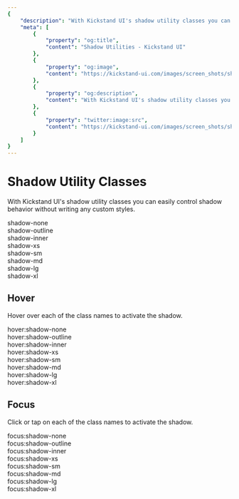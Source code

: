 ```yaml
---
{
    "description": "With Kickstand UI's shadow utility classes you can easily control shadow behavior without writing any custom styles.",
    "meta": [
        {
            "property": "og:title",
            "content": "Shadow Utilities - Kickstand UI"
        },
        {
            "property": "og:image",
            "content": "https://kickstand-ui.com/images/screen_shots/shadows.png"
        },
        {
            "property": "og:description",
            "content": "With Kickstand UI's shadow utility classes you can easily control shadow behavior without writing any custom styles."
        },
        {
            "property": "twitter:image:src",
            "content": "https://kickstand-ui.com/images/screen_shots/shadows.png"
        }
    ]
}
---
```


# Shadow Utility Classes

With Kickstand UI's shadow utility classes you can easily control shadow behavior without writing any custom styles.

<div class="display-flex flex-column">
    <div class="my-xxl display-flex space-between">
        <div class="p-sm shadow-none">shadow-none</div>
        <div class="p-sm shadow-outline">shadow-outline</div>
        <div class="p-sm shadow-inner">shadow-inner</div>
        <div class="p-sm shadow-xs">shadow-xs</div>
    </div>
    <div class="my-xxl display-flex space-between">
        <div class="p-sm shadow-sm">shadow-sm</div>
        <div class="p-sm shadow-md">shadow-md</div>
        <div class="p-sm shadow-lg">shadow-lg</div>
        <div class="p-sm shadow-xl">shadow-xl</div>
    </div>
</div>

## Hover

Hover over each of the class names to activate the shadow.

<div class="display-flex flex-column">
    <div class="my-xxl display-flex space-between">
        <div class="p-sm hover:shadow-none">hover:shadow-none</div>
        <div class="p-sm hover:shadow-outline">hover:shadow-outline</div>
        <div class="p-sm hover:shadow-inner">hover:shadow-inner</div>
        <div class="p-sm hover:shadow-xs">hover:shadow-xs</div>
    </div>
    <div class="my-xxl display-flex space-between">
        <div class="p-sm hover:shadow-sm">hover:shadow-sm</div>
        <div class="p-sm hover:shadow-md">hover:shadow-md</div>
        <div class="p-sm hover:shadow-lg">hover:shadow-lg</div>
        <div class="p-sm hover:shadow-xl">hover:shadow-xl</div>
    </div>
</div>

## Focus

Click or tap on each of the class names to activate the shadow.

<div class="display-flex flex-column">
    <div class="my-xxl display-flex space-between">
        <div tabindex="0" class="p-sm focus:shadow-none">focus:shadow-none</div>
        <div tabindex="0" class="p-sm focus:shadow-outline">focus:shadow-outline</div>
        <div tabindex="0" class="p-sm focus:shadow-inner">focus:shadow-inner</div>
        <div tabindex="0" class="p-sm focus:shadow-xs">focus:shadow-xs</div>
    </div>
    <div class="my-xxl display-flex space-between">
        <div tabindex="0" class="p-sm focus:shadow-sm">focus:shadow-sm</div>
        <div tabindex="0" class="p-sm focus:shadow-md">focus:shadow-md</div>
        <div tabindex="0" class="p-sm focus:shadow-lg">focus:shadow-lg</div>
        <div tabindex="0" class="p-sm focus:shadow-xl">focus:shadow-xl</div>
    </div>
</div>
